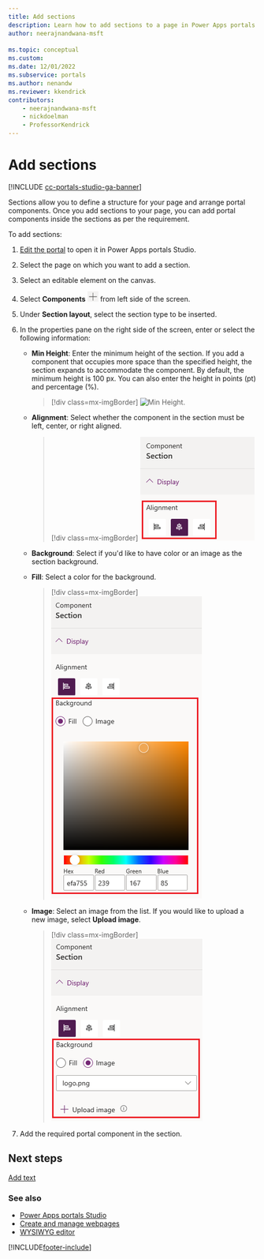 ```yaml
---
title: Add sections
description: Learn how to add sections to a page in Power Apps portals using portals Studio.
author: neerajnandwana-msft

ms.topic: conceptual
ms.custom: 
ms.date: 12/01/2022
ms.subservice: portals
ms.author: nenandw
ms.reviewer: kkendrick
contributors:
    - neerajnandwana-msft
    - nickdoelman
    - ProfessorKendrick
---
```


# Add sections

[!INCLUDE [cc-portals-studio-ga-banner](../../includes/cc-portals-studio-ga-banner.md)]

Sections allow you to define a structure for your page and arrange portal components. Once you add sections to your page, you can add portal components inside the sections as per the requirement.

To add sections:

1. [Edit the portal](manage-existing-portals.md#edit) to open it in Power Apps portals Studio.

1. Select the page on which you want to add a section.

1. Select an editable element on the canvas.

1. Select **Components** ![components icon.](media/components-icon.png "Components icon") from left side of the screen.

1. Under **Section layout**, select the section type to be inserted.

1. In the properties pane on the right side of the screen, enter or select the following information:

    - **Min Height**: Enter the minimum height of the section. If you add a component that occupies more space than the specified height, the section expands to accommodate the component. By default, the minimum height is 100 px. You can also enter the height in points (pt) and percentage (%).

        > [!div class=mx-imgBorder]
        > ![Min Height.](media/section-props-height.png "Min Height")  

    - **Alignment**: Select whether the component in the section must be left, center, or right aligned.

        > [!div class=mx-imgBorder]
        > ![Alignment in the section.](media/section-props-align.png "Alignment in the section")  

    - **Background**: Select if you'd like to have color or an image as the section background.

    - **Fill**: Select a color for the background.

        > [!div class=mx-imgBorder]
        > ![Fill color in the section.](media/section-props-fill.png "Fill color in the section")  

    - **Image**: Select an image from the list. If you would like to upload a new image, select **Upload image**.

        > [!div class=mx-imgBorder]
        > ![Add image in the section.](media/section-props-image.png "Add image in the section")  

1. Add the required portal component in the section.

## Next steps

[Add text](add-text.md)

### See also

- [Power Apps portals Studio](portal-designer-anatomy.md)
- [Create and manage webpages](create-manage-webpages.md)
- [WYSIWYG editor](compose-page.md)


[!INCLUDE[footer-include](../../includes/footer-banner.md)]
